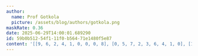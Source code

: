 ```yaml
---
author:
  name: Prof Gotkola
  picture: /assets/blog/authors/gotkola.png
maskRate: 0.36
date: 2025-06-29T14:00:01.689290
id: 59b0b512-54f1-11f0-b564-71e1480f5e87
content: '[[9, 6, 2, 4, 1, 0, 0, 0, 8], [0, 5, 7, 2, 3, 6, 4, 1, 0], [1, 3, 4, 9, 5, 0, 0, 0, 6], [5, 0, 3, 1, 0, 4, 6, 8, 0], [0, 2, 1, 0, 7, 0, 9, 3, 4], [0, 8, 0, 6, 2, 3, 0, 0, 0], [0, 9, 8, 3, 0, 2, 5, 0, 1], [3, 4, 6, 0, 8, 1, 0, 0, 0], [2, 0, 5, 7, 0, 9, 8, 4, 0]]'
---
```

